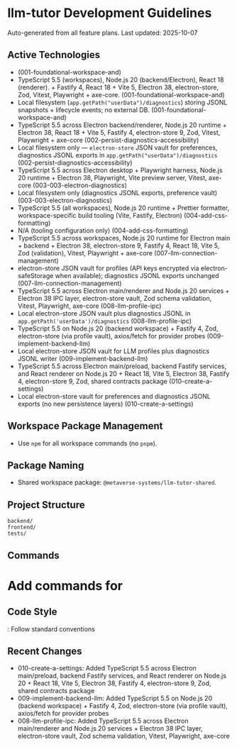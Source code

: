 # llm-tutor Development Guidelines

Auto-generated from all feature plans. Last updated: 2025-10-07

## Active Technologies
- (001-foundational-workspace-and)
- TypeScript 5.5 (workspaces), Node.js 20 (backend/Electron), React 18 (renderer). + Fastify 4, React 18 + Vite 5, Electron 38, electron-store, Zod, Vitest, Playwright + axe-core. (001-foundational-workspace-and)
- Local filesystem (`app.getPath("userData")/diagnostics`) storing JSONL snapshots + lifecycle events; no external DB. (001-foundational-workspace-and)
- TypeScript 5.5 across Electron backend/renderer, Node.js 20 runtime + Electron 38, React 18 + Vite 5, Fastify 4, electron-store 9, Zod, Vitest, Playwright + axe-core (002-persist-diagnostics-accessibility)
- Local filesystem only — `electron-store` JSON vault for preferences, diagnostics JSONL exports in `app.getPath("userData")/diagnostics` (002-persist-diagnostics-accessibility)
- TypeScript 5.5 across Electron desktop + Playwright harness, Node.js 20 runtime + Electron 38, Playwright, Vite preview server, Vitest, axe-core (003-003-electron-diagnostics)
- Local filesystem only (diagnostics JSONL exports, preference vault) (003-003-electron-diagnostics)
- TypeScript 5.5 (all workspaces), Node.js 20 runtime + Prettier formatter, workspace-specific build tooling (Vite, Fastify, Electron) (004-add-css-formatting)
- N/A (tooling configuration only) (004-add-css-formatting)
- TypeScript 5.5 across workspaces, Node.js 20 runtime for Electron main + backend + Electron 38, electron-store 9, Fastify 4, React 18, Vite 5, Zod (validation), Vitest, Playwright + axe-core (007-llm-connection-management)
- electron-store JSON vault for profiles (API keys encrypted via electron-safeStorage when available); diagnostics JSONL exports unchanged (007-llm-connection-management)
- TypeScript 5.5 across Electron main/renderer and Node.js 20 services + Electron 38 IPC layer, electron-store vault, Zod schema validation, Vitest, Playwright, axe-core (008-llm-profile-ipc)
- Local electron-store JSON vault plus diagnostics JSONL in `app.getPath('userData')/diagnostics` (008-llm-profile-ipc)
- TypeScript 5.5 on Node.js 20 (backend workspace) + Fastify 4, Zod, electron-store (via profile vault), axios/fetch for provider probes (009-implement-backend-llm)
- Local electron-store JSON vault for LLM profiles plus diagnostics JSONL writer (009-implement-backend-llm)
- TypeScript 5.5 across Electron main/preload, backend Fastify services, and React renderer on Node.js 20 + React 18, Vite 5, Electron 38, Fastify 4, electron-store 9, Zod, shared contracts package (010-create-a-settings)
- Local electron-store vault for preferences and diagnostics JSONL exports (no new persistence layers) (010-create-a-settings)

## Workspace Package Management
- Use `npm` for all workspace commands (no `pnpm`).

## Package Naming
- Shared workspace package: `@metaverse-systems/llm-tutor-shared`.

## Project Structure
```
backend/
frontend/
tests/
```

## Commands
# Add commands for 

## Code Style
: Follow standard conventions

## Recent Changes
- 010-create-a-settings: Added TypeScript 5.5 across Electron main/preload, backend Fastify services, and React renderer on Node.js 20 + React 18, Vite 5, Electron 38, Fastify 4, electron-store 9, Zod, shared contracts package
- 009-implement-backend-llm: Added TypeScript 5.5 on Node.js 20 (backend workspace) + Fastify 4, Zod, electron-store (via profile vault), axios/fetch for provider probes
- 008-llm-profile-ipc: Added TypeScript 5.5 across Electron main/renderer and Node.js 20 services + Electron 38 IPC layer, electron-store vault, Zod schema validation, Vitest, Playwright, axe-core

<!-- MANUAL ADDITIONS START -->
<!-- MANUAL ADDITIONS END -->
